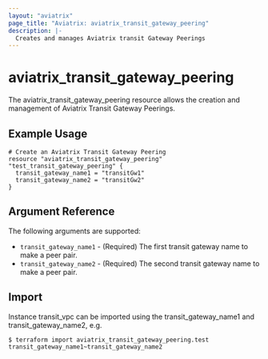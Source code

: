 ```yaml
---
layout: "aviatrix"
page_title: "Aviatrix: aviatrix_transit_gateway_peering"
description: |-
  Creates and manages Aviatrix transit Gateway Peerings
---
```


# aviatrix_transit_gateway_peering

The aviatrix_transit_gateway_peering resource allows the creation and management of Aviatrix Transit Gateway Peerings.

## Example Usage

```hcl
# Create an Aviatrix Transit Gateway Peering
resource "aviatrix_transit_gateway_peering" "test_transit_gateway_peering" {
  transit_gateway_name1 = "transitGw1"
  transit_gateway_name2 = "transitGw2"
}
```

## Argument Reference

The following arguments are supported:

* `transit_gateway_name1` - (Required) The first transit gateway name to make a peer pair.
* `transit_gateway_name2` - (Required) The second transit gateway name to make a peer pair.

## Import

Instance transit_vpc can be imported using the transit_gateway_name1 and transit_gateway_name2, e.g.

```
$ terraform import aviatrix_transit_gateway_peering.test transit_gateway_name1~transit_gateway_name2
```


